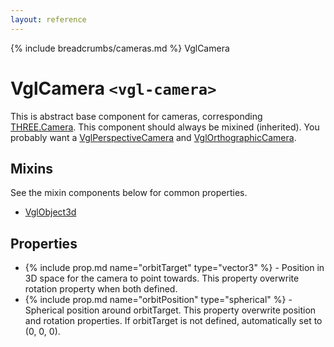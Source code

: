 ```yaml
---
layout: reference
---
```

{% include breadcrumbs/cameras.md %} VglCamera
# VglCamera `<vgl-camera>`
This is abstract base component for cameras, corresponding [THREE.Camera](https://threejs.org/docs/index.html#api/cameras/Camera). This component should always be mixined (inherited). You probably want a [VglPerspectiveCamera](vgl-perspective-camera) and [VglOrthographicCamera](vgl-orthographic-camera).
## Mixins
See the mixin components below for common properties.
* [VglObject3d](vgl-object3d)

## Properties
* {% include prop.md name="orbitTarget" type="vector3" %} - Position in 3D space for the camera to point towards. This property overwrite rotation property when both defined.
* {% include prop.md name="orbitPosition" type="spherical" %} - Spherical position around orbitTarget. This property overwrite position and rotation properties. If orbitTarget is not defined, automatically set to (0, 0, 0).
